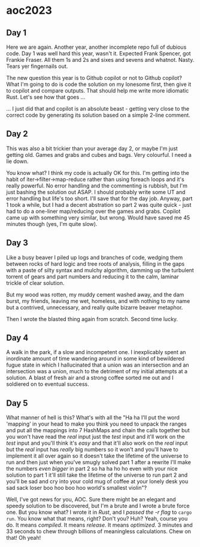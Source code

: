 # aoc2023

## Day 1
Here we are again. Another year, another incomplete repo full of dubious code. Day 1 was well hard this year, wasn't it. Expected Frank Spencer, got Frankie Fraser. All them 1s and 2s and sixes and sevens and whatnot. Nasty. Tears yer fingernails out. 

The new question this year is to Github copilot or not to Github copilot? What I'm going to do is code the solution on my lonesome first, then give it to copilot and compare outputs. That should help me write more idiomatic Rust. Let's see how that goes ... 

... I just did that and copilot is an absolute beast - getting very close to the correct code by generating its solution based on a simple 2-line comment. 

## Day 2
This was also a bit trickier than your average day 2, or maybe I'm just getting old. Games and grabs and cubes and bags. Very colourful. I need a lie down.   

You know what? I think my code is actually OK for this. I'm getting into the habit of iter->filter->map-reduce rather than using foreach loops and it's really powerful. No error handling and the commenting is rubbish, but I'm just bashing the solution out ASAP. I should probably write some UT and error handling but life's too short. I'll save that for the day job. Anyway, part 1 took a while, but I had a decent abstration so part 2 was quite quick - just had to do a one-liner map/reducing over the games and grabs. Copilot came up with something very similar, but wrong. Would have saved me 45 minutes though (yes, I'm quite slow). 

## Day 3
Like a busy beaver I piled up logs and branches of code, wedging them between rocks of hard logic and tree roots of analysis, filling in the gaps with a paste of silty syntax and mulchy algorithm, damming up the turbulent torrent of gears and part numbers and reducing it to the calm, laminar trickle of clear solution. 

But my wood was rotten, my muddy cement washed away, and the dam burst, my friends, leaving me wet, homeless, and with nothing to my name but a contrived, unnecessary, and really quite bizarre beaver metaphor.

Then I wrote the blasted thing again from scratch. Second time lucky.

## Day 4
A walk in the park, if a slow and incompetent one. I inexplicably spent an inordinate amount of time wandering around in some kind of bewildered fugue state in which I hallucinated that a union was an intersection and an intersection was a union, much to the detriment of my initial attempts at a solution. A blast of fresh air and a strong coffee sorted me out and I soldiered on to eventual success.

## Day 5
What manner of hell is this? What's with all the "Ha ha I'll put the word 'mapping' in your head to make you think you need to unpack the ranges and put all the mappings into 7 HashMaps and chain the calls together but you won't have read the _real_ input just the _test_ input and it'll work on the _test_ input and you'll think it's _easy_ and that it'll also work on the _real_ input but the _real_ input has _really_ big numbers so it won't and you'll have to implement it all over again so it doesn't take the lifetime of the universe to run and then just when you've smugly solved part 1 after a rewrite I'll make the numbers _even bigger_ in part 2 so ha ha ho ho even with your nice solution to part 1 it'll still take the lifetime of the universe to run part 2 and you'll be sad and cry into your cold mug of coffee at your lonely desk you sad sack loser boo hoo boo hoo world's smallest violin"?

Well, I've got news for you, AOC. Sure there might be an elegant and speedy solution to be discovered, but I'm a brute and I wrote a brute force one. But you know what? I wrote it in _Rust_, and I _passed the -r flag_ to `cargo run`. You know what that means, right? Don't you? Huh? Yeah, course you do. It means _compiled_. It means _release_. It means _optimized_. 3 minutes and 33 seconds to chew through billions of meaningless calculations. Chew on that! Oh yeah!
